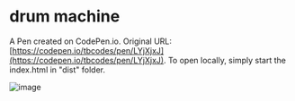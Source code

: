 # drum machine

A Pen created on CodePen.io. Original URL: [https://codepen.io/tbcodes/pen/LYjXjxJ](https://codepen.io/tbcodes/pen/LYjXjxJ). To open locally, simply start the index.html in "dist" folder.

![image](https://user-images.githubusercontent.com/50793243/145728974-f4a0db30-19ae-4130-9839-3af60bdf81b2.png)



